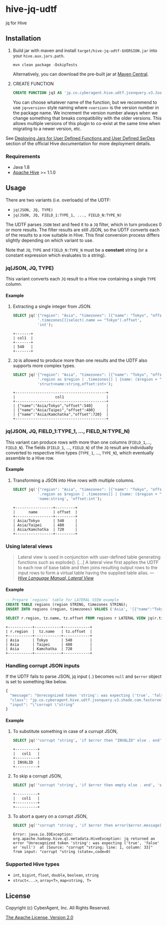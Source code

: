 hive-jq-udtf
============

jq for Hive

Installation
------------

1. Build jar with maven and install `target/hive-jq-udtf-$VERSION.jar` into your `hive.aux.jars.path`.

   ```
   mvn clean package -DskipTests
   ```

   Alternatively, you can download the pre-built jar at [Maven Central](http://central.maven.org/maven2/jp/co/cyberagent/hive/hive-jq-udtf-v3/).

2. CREATE FUNCTION

   ```sql
   CREATE FUNCTION jq3 AS 'jp.co.cyberagent.hive.udtf.jsonquery.v3.JsonQueryUDTF';
   ```

   You can choose whatever name of the function, but we recommend to use `jq<version>` style naming where `<version>` is the version number in the package name. We increment the version number always when we change something that breaks compatibility with the older versions. This allows multiple versions of this plugin to co-exist at the same time when migrating to a newer version, etc.

See [Deploying Jars for User Defined Functions and User Defined SerDes](https://cwiki.apache.org/confluence/display/Hive/HivePlugins#HivePlugins-DeployingJarsforUserDefinedFunctionsandUserDefinedSerDes) section of the official Hive documentation for more deployment details.

### Requirements

* Java 1.8
* [Apache Hive](https://hive.apache.org/) >= 1.1.0

Usage
-----

There are two variants (i.e. overloads) of the UDTF:

* `jq(JSON, JQ, TYPE)`
* `jq(JSON, JQ, FIELD_1:TYPE_1, ..., FIELD_N:TYPE_N)`

The UDTF parses `JSON` text and feed it to a `JQ` filter, which in turn produces 0 or more results. The filter results are still JSON, so the UDTF converts each of the results to a row suitable in Hive.
This final conversion process differs slightly depending on which variant to use.

Note that `JQ`, `TYPE` and `FIELD_N:TYPE_N` must be a **constant** string (or a constant expression which evaluates to a string).

### jq(JSON, JQ, TYPE)

This variant converts each `JQ` result to a Hive row containing a single `TYPE` column.

#### Example

1. Extracting a single integer from JSON.

   ```sql
   SELECT jq('{"region": "Asia", "timezones": [{"name": "Tokyo", "offset": 540}, {"name": "Taipei", "offset": 480}, {"name": "Kamchatka", "offset": 720}]}',
              '.timezones[]|select(.name == "Tokyo").offset',
              'int');
   ```
   ```
   +-------+
   | col1  |
   +-------+
   | 540   |
   +-------+
   ```

2. `JQ` is allowed to produce more than one results and the UDTF also supports more complex types.

   ```sql
   SELECT jq('{"region": "Asia", "timezones": [{"name": "Tokyo", "offset": 540}, {"name": "Taipei", "offset": 480}, {"name": "Kamchatka", "offset": 720}]}',
              '.region as $region | .timezones[] | {name: ($region + "/" + .name), offset}',
              'struct<name:string,offset:int>');
   ```
   ```
   +-----------------------------------------+
   |                  col1                   |
   +-----------------------------------------+
   | {"name":"Asia/Tokyo","offset":540}      |
   | {"name":"Asia/Taipei","offset":480}     |
   | {"name":"Asia/Kamchatka","offset":720}  |
   +-----------------------------------------+
   ```

### jq(JSON, JQ, FIELD_1:TYPE_1, ..., FIELD_N:TYPE_N)

This variant can produce rows with more than one columns (`FIELD_1`,..., `FIELD_N`).
The fields (`FIELD_1`, ..., `FIELD_N`) of the `JQ` result are individually converted to respective Hive types (`TYPE_1`, ..., `TYPE_N`), which eventually assemble to a Hive row.

#### Example

1. Transforming a JSON into Hive rows with multiple columns.

   ```sql
   SELECT jq('{"region": "Asia", "timezones": [{"name": "Tokyo", "offset": 540}, {"name": "Taipei", "offset": 480}, {"name": "Kamchatka", "offset": 720}]}',
              '.region as $region | .timezones[] | {name: ($region + "/" + .name), offset}',
              'name:string', 'offset:int');
   ```
   ```
   +-----------------+---------+
   |      name       | offset  |
   +-----------------+---------+
   | Asia/Tokyo      | 540     |
   | Asia/Taipei     | 480     |
   | Asia/Kamchatka  | 720     |
   +-----------------+---------+
   ```

### Using lateral views

> Lateral view is used in conjunction with user-defined table generating functions such as explode(). [...]
> A lateral view first applies the UDTF to each row of base table and then joins resulting output rows to the input rows to form a virtual table having the supplied table alias. &mdash; <cite>[Hive Language Manual, Lateral View][1]</cite>

#### Example

```sql
-- Prepare `regions` table for LATERAL VIEW example
CREATE TABLE regions (region STRING, timezones STRING);
INSERT INTO regions (region, timezones) VALUES ('Asia', '[{"name":"Tokyo","offset":540},{"name":"Taipei","offset":480},{"name":"Kamchatka","offset":720}]');
```

```sql
SELECT r.region, tz.name, tz.offset FROM regions r LATERAL VIEW jq(r.timezones, '.[]', 'name:string', 'offset:int') tz;
```
```
+-----------+------------+------------+
| r.region  |  tz.name   | tz.offset  |
+-----------+------------+------------+
| Asia      | Tokyo      | 540        |
| Asia      | Taipei     | 480        |
| Asia      | Kamchatka  | 720        |
+-----------+------------+------------+
```

### Handling corrupt JSON inputs

If the UDTF fails to parse JSON, jq input (`.`) becomes `null` and `$error` object is set to something like below.

```javascript
{
  "message": "Unrecognized token 'string': was expecting ('true', 'false' or 'null')\n at [Source: \"corrupt \"string; line: 1, column: 33]",
  "class": "jp.co.cyberagent.hive.udtf.jsonquery.v3.shade.com.fasterxml.jackson.core.JsonParseException",
  "input": "\"corrupt \"string"
}
```

#### Example

1. To substitute something in case of a currupt JSON,

   ```sql
   SELECT jq('"corrupt "string', 'if $error then "INVALID" else . end', 'string');
   ```
   ```
   +----------+
   |   col1   |
   +----------+
   | INVALID  |
   +----------+
   ```

2. To skip a corrupt JSON,

   ```sql
   SELECT jq('"corrupt "string', 'if $error then empty else . end', 'string');
   ```
   ```
   +----------+
   |   col1   |
   +----------+
   +----------+
   ```

3. To abort a query on a corrupt JSON,

   ```sql
   SELECT jq('"corrupt "string', 'if $error then error($error.message) else . end', 'string');
   ```
   ```
   Error: java.io.IOException: org.apache.hadoop.hive.ql.metadata.HiveException: jq returned an error "Unrecognized token 'string': was expecting ('true', 'false' or 'null')  at [Source: "corrupt "string; line: 1, column: 33]" from input: "corrupt "string (state=,code=0)
   ```

### Supported Hive types

* `int`, `bigint`, `float`, `double`, `boolean`, `string`
* `struct<...>`, `array<T>`, `map<string, T>`

License
-------

Copyright (c) CyberAgent, Inc. All Rights Reserved.

[The Apache License, Version 2.0](LICENSE)

[1]: https://cwiki.apache.org/confluence/display/Hive/LanguageManual+LateralView

